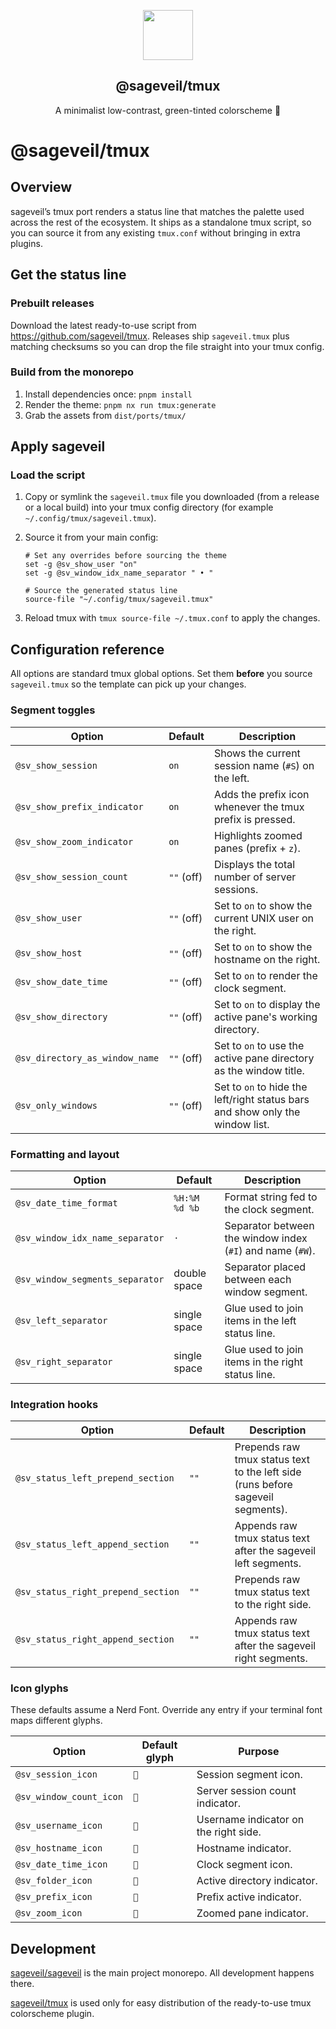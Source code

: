 <p align="center">
    <img src="https://raw.githubusercontent.com/sageveil/sageveil/refs/heads/main/assets/sageveil-logo.png" width="80" />
    <h2 align="center">@sageveil/tmux</h2>
</p>

<p align="center">A minimalist low-contrast, green-tinted colorscheme 🌱</p>

# @sageveil/tmux

## Overview

sageveil’s tmux port renders a status line that matches the palette used across the rest of the ecosystem. It ships as a standalone tmux script, so you can source it from any existing `tmux.conf` without bringing in extra plugins.

## Get the status line

### Prebuilt releases

Download the latest ready-to-use script from <https://github.com/sageveil/tmux>. Releases ship `sageveil.tmux` plus matching checksums so you can drop the file straight into your tmux config.

### Build from the monorepo

1. Install dependencies once: `pnpm install`
2. Render the theme: `pnpm nx run tmux:generate`
3. Grab the assets from `dist/ports/tmux/`

## Apply sageveil

### Load the script

1. Copy or symlink the `sageveil.tmux` file you downloaded (from a release or a local build) into your tmux config directory (for example `~/.config/tmux/sageveil.tmux`).
2. Source it from your main config:

   ```tmux
   # Set any overrides before sourcing the theme
   set -g @sv_show_user "on"
   set -g @sv_window_idx_name_separator " • "

   # Source the generated status line
   source-file "~/.config/tmux/sageveil.tmux"
   ```

3. Reload tmux with `tmux source-file ~/.tmux.conf` to apply the changes.

## Configuration reference

All options are standard tmux global options. Set them **before** you source `sageveil.tmux` so the template can pick up your changes.

### Segment toggles

| Option | Default | Description |
| --- | --- | --- |
| `@sv_show_session` | `on` | Shows the current session name (`#S`) on the left. |
| `@sv_show_prefix_indicator` | `on` | Adds the prefix icon whenever the tmux prefix is pressed. |
| `@sv_show_zoom_indicator` | `on` | Highlights zoomed panes (prefix + `z`). |
| `@sv_show_session_count` | `""` (off) | Displays the total number of server sessions. |
| `@sv_show_user` | `""` (off) | Set to `on` to show the current UNIX user on the right. |
| `@sv_show_host` | `""` (off) | Set to `on` to show the hostname on the right. |
| `@sv_show_date_time` | `""` (off) | Set to `on` to render the clock segment. |
| `@sv_show_directory` | `""` (off) | Set to `on` to display the active pane's working directory. |
| `@sv_directory_as_window_name` | `""` (off) | Set to `on` to use the active pane directory as the window title. |
| `@sv_only_windows` | `""` (off) | Set to `on` to hide the left/right status bars and show only the window list. |

### Formatting and layout

| Option | Default | Description |
| --- | --- | --- |
| `@sv_date_time_format` | `%H:%M %d %b` | Format string fed to the clock segment. |
| `@sv_window_idx_name_separator` | `·` | Separator between the window index (`#I`) and name (`#W`). |
| `@sv_window_segments_separator` | double space | Separator placed between each window segment. |
| `@sv_left_separator` | single space | Glue used to join items in the left status line. |
| `@sv_right_separator` | single space | Glue used to join items in the right status line. |

### Integration hooks

| Option | Default | Description |
| --- | --- | --- |
| `@sv_status_left_prepend_section` | `""` | Prepends raw tmux status text to the left side (runs before sageveil segments). |
| `@sv_status_left_append_section` | `""` | Appends raw tmux status text after the sageveil left segments. |
| `@sv_status_right_prepend_section` | `""` | Prepends raw tmux status text to the right side. |
| `@sv_status_right_append_section` | `""` | Appends raw tmux status text after the sageveil right segments. |

### Icon glyphs

These defaults assume a Nerd Font. Override any entry if your terminal font maps different glyphs.

| Option | Default glyph | Purpose |
| --- | --- | --- |
| `@sv_session_icon` | `󰕰` | Session segment icon. |
| `@sv_window_count_icon` | `󰕢` | Server session count indicator. |
| `@sv_username_icon` | `` | Username indicator on the right side. |
| `@sv_hostname_icon` | `󰒋` | Hostname indicator. |
| `@sv_date_time_icon` | `󰃰` | Clock segment icon. |
| `@sv_folder_icon` | `` | Active directory indicator. |
| `@sv_prefix_icon` | `󰘳` | Prefix active indicator. |
| `@sv_zoom_icon` | `󰁌` | Zoomed pane indicator. |

## Development

[sageveil/sageveil](https://github.com/sageveil/sageveil) is the main project monorepo. All development happens there.

[sageveil/tmux](https://github.com/sageveil/tmux) is used only for easy distribution of the ready-to-use tmux colorscheme plugin.
